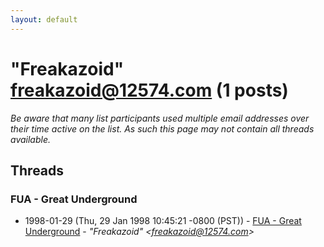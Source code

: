 ```yaml
---
layout: default
---
```


# "Freakazoid" <freakazoid@12574.com> (1 posts)

_Be aware that many list participants used multiple email addresses over their time active on the list. As such this page may not contain all threads available._

## Threads

### FUA - Great Underground
+ 1998-01-29 (Thu, 29 Jan 1998 10:45:21 -0800 (PST)) - [FUA - Great Underground](/archive/1998/01/42a1403642146841f0085503526ee4ed300b0a904dae17d60f141277b329b670) - _"Freakazoid" \<freakazoid@12574.com\>_

